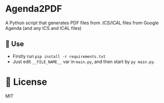 # Agenda2PDF

A Python script that generates PDF files from .ICS/ICAL files from Google Agenda (and any ICS and ICAL files)

## 🔧 Use
- Firstly run `pip install -r requirements.txt`
- Just edit `__FILE_NAME__` var in `main.py`, and then start by `py main.py`.

# 🔐 License

MIT
